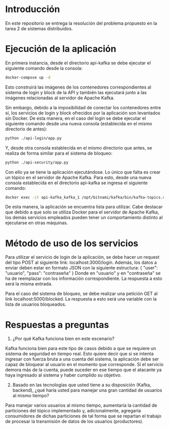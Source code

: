 # Introducción

En este repositorio se entrega la resolución del problema propuesto en la tarea 2 de sistemas distribuidos.

# Ejecución de la aplicación

En primera instancia, desde el directorio api-kafka se debe ejecutar el siguiente comando desde la consola:

```bash
docker-compose up -d
```
Esto construirá las imágenes de los contenedores correspondientes al sistema de login y block de la API y también las ejecutará junto a las imágenes relacionadas al servidor de Apache Kafka.

Sin embargo, debido a la imposibilidad de conectar los contenedores entre sí, los servicios de login y block ofrecidos por la aplicación son levantados sin Docker. De esta manera, en el caso del login se debe ejecutar el siguiente comando desde una nueva consola (establecida en el mismo directorio de antes):
```bash
python ./api-login/app.py
```
Y, desde otra consola establecida en el mismo directorio que antes, se realiza de forma similar para el sistema de bloqueo:
```bash
python ./api-security/app.py
```
Con ello ya se tiene la aplicación ejecutándose. Lo único que falta es crear un tópico en el servidor de Apache Kafka. Para esto, desde una nueva consola establecida en el directorio api-kafka se ingresa el siguiente comando:
```bash
docker exec -it api-kafka_kafka_1 /opt/bitnami/kafka/bin/kafka-topics.sh --bootstrap-server localhost:9092 --create --topic mytopic
```
De esta manera, la aplicación se encuentra lista para utilizar. Cabe destacar que debido a que solo se utiliza Docker para el servidor de Apache Kafka, los demás servicios empleados pueden tener un comportamiento distinto al ejecutarse en otras máquinas. 

# Método de uso de los servicios

Para utilizar el servicio de login de la aplicación, se debe hacer un request del tipo POST al siguiente link: localhost:3000/login. Además, los datos a enviar deben estar en formato JSON con la siguiente estructura:
{
	"user": "usuario",
	"pass": "contraseña"
}
Donde en "usuario" y en "contraseña" se ha de reemplazar con los información correspondiente. La respuesta a esto será la misma entrada.

Para el caso del sistema de bloqueo, se debe realizar una petición GET al link localhost:5000/blocked. La respuesta a esto será una variable con la lista de usuarios bloqueados.

# Respuestas a preguntas

1. ¿Por qué Kafka funciona bien en este escenario?

Kafka funciona bien para este tipo de casos debido a que se requiere un sistema de seguridad en tiempo real. Esto quiere decir que si se intenta ingresar con fuerza bruta a una cuenta del sistema, la aplicación debe ser capaz de bloquear al usuario en el momento que corresponde. Si el servicio demora más de la cuenta, puede suceder en ese tiempo que el atacante ya haya ingresado al sistema y haber cumplido su objetivo.

2. Basado en las tecnologías que usted tiene a su disposición (Kafka, backend), ¿qué haría usted para manejar una
gran cantidad de usuarios al mismo tiempo?

Para manejar varios usuarios al mismo tiempo, aumentaría la cantidad de particiones del tópico implementado y, adicionalmente, agregaría consumidores de dichas particiones de tal forma que se repartan el trabajo de procesar la transmisión de datos de los usuarios (productores).


